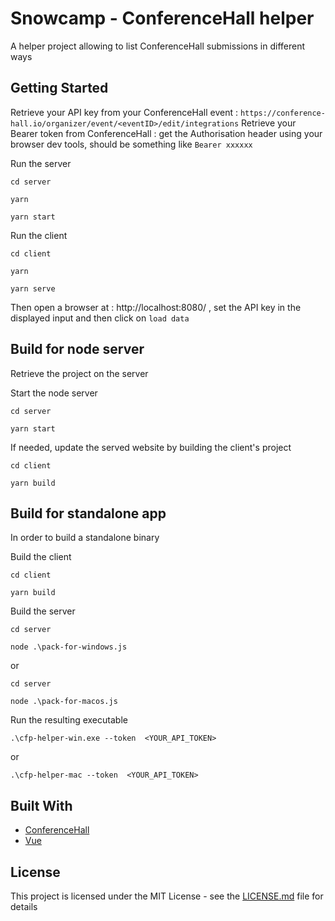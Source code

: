 # Snowcamp - ConferenceHall helper

A helper project allowing to list ConferenceHall submissions in different ways

## Getting Started

Retrieve your API key from your ConferenceHall event : `https://conference-hall.io/organizer/event/<eventID>/edit/integrations`
Retrieve your Bearer token from ConferenceHall : get the Authorisation header using your browser dev tools, should be something like `Bearer xxxxxx`

Run the server

```
cd server

yarn

yarn start
```
Run the client

```
cd client

yarn

yarn serve
```

Then open a browser at : http://localhost:8080/ , set the API key in the displayed input and then click on `load data`

## Build for node server

Retrieve the project on the server

Start the node server

```
cd server

yarn start
```

If needed, update the served website by building the client's project

```
cd client

yarn build
```

## Build for standalone app

In order to build a standalone binary

Build the client

```
cd client

yarn build
```

Build the server

```
cd server

node .\pack-for-windows.js
```
or
```
cd server

node .\pack-for-macos.js
```

Run the resulting executable

```
.\cfp-helper-win.exe --token  <YOUR_API_TOKEN>
```
or
```
.\cfp-helper-mac --token  <YOUR_API_TOKEN>
```
## Built With

* [ConferenceHall](https://conference-hall.io)
* [Vue](https://vuejs.org/)

## License

This project is licensed under the MIT License - see the [LICENSE.md](LICENSE.md) file for details

